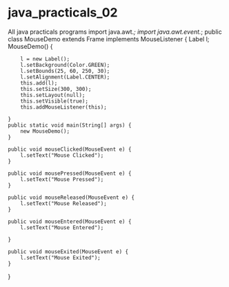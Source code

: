 # java_practicals_02
All java practicals programs
import java.awt.*;
import java.awt.event.*;
public class MouseDemo extends Frame implements MouseListener {
	Label l;
	MouseDemo() {

		l = new Label();
		l.setBackground(Color.GREEN);
		l.setBounds(25, 60, 250, 30);
		l.setAlignment(Label.CENTER);
		this.add(l);
		this.setSize(300, 300);
		this.setLayout(null);
		this.setVisible(true);
		this.addMouseListener(this);

	}
	public static void main(String[] args) {
		new MouseDemo();
	}

	public void mouseClicked(MouseEvent e) {
		l.setText("Mouse Clicked");
	}

	public void mousePressed(MouseEvent e) {
		l.setText("Mouse Pressed");
	}

	public void mouseReleased(MouseEvent e) {
		l.setText("Mouse Released");
	}

	public void mouseEntered(MouseEvent e) {
		l.setText("Mouse Entered");

	}

	public void mouseExited(MouseEvent e) {
		l.setText("Mouse Exited");
	}
}


